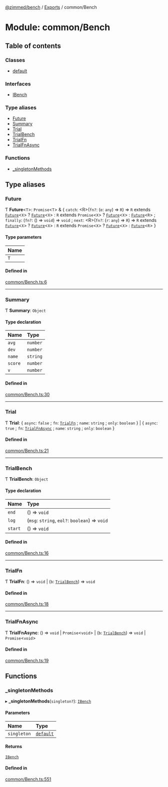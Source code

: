 [@zimmed/bench](../README.md) / [Exports](../modules.md) / common/Bench

# Module: common/Bench

## Table of contents

### Classes

- [default](../classes/common_Bench.default.md)

### Interfaces

- [IBench](../interfaces/common_Bench.IBench.md)

### Type aliases

- [Future](common_Bench.md#future)
- [Summary](common_Bench.md#summary)
- [Trial](common_Bench.md#trial)
- [TrialBench](common_Bench.md#trialbench)
- [TrialFn](common_Bench.md#trialfn)
- [TrialFnAsync](common_Bench.md#trialfnasync)

### Functions

- [\_singletonMethods](common_Bench.md#_singletonmethods)

## Type aliases

### Future

Ƭ **Future**<`T`\>: `Promise`<`T`\> & { `catch`: <R\>(`fn?`: (`e`: `any`) => `R`) => `R` extends [`Future`](common_Bench.md#future)<`X`\> ? [`Future`](common_Bench.md#future)<`X`\> : `R` extends `Promise`<`X`\> ? [`Future`](common_Bench.md#future)<`X`\> : [`Future`](common_Bench.md#future)<`R`\> ; `finally`: (`fn?`: () => `void`) => `void` ; `next`: <R\>(`fn?`: (`r`: `any`) => `R`) => `R` extends [`Future`](common_Bench.md#future)<`X`\> ? [`Future`](common_Bench.md#future)<`X`\> : `R` extends `Promise`<`X`\> ? [`Future`](common_Bench.md#future)<`X`\> : [`Future`](common_Bench.md#future)<`R`\>  }

#### Type parameters

| Name |
| :------ |
| `T` |

#### Defined in

[common/Bench.ts:6](https://github.com/zimmed/bench/blob/e5db58e/src/common/Bench.ts#L6)

___

### Summary

Ƭ **Summary**: `Object`

#### Type declaration

| Name | Type |
| :------ | :------ |
| `avg` | `number` |
| `dev` | `number` |
| `name` | `string` |
| `score` | `number` |
| `v` | `number` |

#### Defined in

[common/Bench.ts:30](https://github.com/zimmed/bench/blob/e5db58e/src/common/Bench.ts#L30)

___

### Trial

Ƭ **Trial**: { `async`: ``false`` ; `fn`: [`TrialFn`](common_Bench.md#trialfn) ; `name`: `string` ; `only`: `boolean`  } \| { `async`: ``true`` ; `fn`: [`TrialFnAsync`](common_Bench.md#trialfnasync) ; `name`: `string` ; `only`: `boolean`  }

#### Defined in

[common/Bench.ts:21](https://github.com/zimmed/bench/blob/e5db58e/src/common/Bench.ts#L21)

___

### TrialBench

Ƭ **TrialBench**: `Object`

#### Type declaration

| Name | Type |
| :------ | :------ |
| `end` | () => `void` |
| `log` | (`msg`: `string`, `eol?`: `boolean`) => `void` |
| `start` | () => `void` |

#### Defined in

[common/Bench.ts:16](https://github.com/zimmed/bench/blob/e5db58e/src/common/Bench.ts#L16)

___

### TrialFn

Ƭ **TrialFn**: () => `void` \| (`b`: [`TrialBench`](common_Bench.md#trialbench)) => `void`

#### Defined in

[common/Bench.ts:18](https://github.com/zimmed/bench/blob/e5db58e/src/common/Bench.ts#L18)

___

### TrialFnAsync

Ƭ **TrialFnAsync**: () => `void` \| `Promise`<`void`\> \| (`b`: [`TrialBench`](common_Bench.md#trialbench)) => `void` \| `Promise`<`void`\>

#### Defined in

[common/Bench.ts:19](https://github.com/zimmed/bench/blob/e5db58e/src/common/Bench.ts#L19)

## Functions

### \_singletonMethods

▸ **_singletonMethods**(`singleton?`): [`IBench`](../interfaces/common_Bench.IBench.md)

#### Parameters

| Name | Type |
| :------ | :------ |
| `singleton` | [`default`](../classes/common_Bench.default.md) |

#### Returns

[`IBench`](../interfaces/common_Bench.IBench.md)

#### Defined in

[common/Bench.ts:551](https://github.com/zimmed/bench/blob/e5db58e/src/common/Bench.ts#L551)
